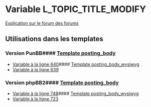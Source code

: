 # Variable L_TOPIC_TITLE_MODIFY
[Explication sur le forum des forums](http://forum.forumactif.com/t294113-listing-des-variables#L_TOPIC_TITLE_MODIFY)
## Utilisations dans les templates
### Version PunBB#### [Template posting_body](punbb/posting_body.md)
* [Variable à la ligne 640](../punbb/posting_body.tpl#L640)#### [Template posting_body_wysiwyg](punbb/posting_body_wysiwyg.md)
* [Variable à la ligne 639](../punbb/posting_body_wysiwyg.tpl#L639)
### Version phpBB2#### [Template posting_body](subsilver/posting_body.md)
* [Variable à la ligne 748](../subsilver/posting_body.tpl#L748)#### [Template posting_body_wysiwyg](subsilver/posting_body_wysiwyg.md)
* [Variable à la ligne 723](../subsilver/posting_body_wysiwyg.tpl#L723)